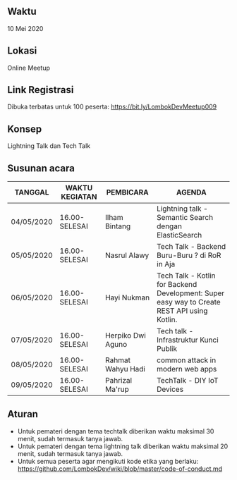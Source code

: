 ## Waktu
10 Mei 2020
## Lokasi
Online Meetup
## Link Registrasi
Dibuka terbatas untuk 100 peserta: https://bit.ly/LombokDevMeetup009

## Konsep
Lightning Talk dan Tech Talk
## Susunan acara
| TANGGAL | WAKTU KEGIATAN| PEMBICARA                | AGENDA                                                                   |
|-----|---------------|--------------------------|--------------------------------------------------------------------------| 
| 04/05/2020| 16.00-SELESAI   | Ilham Bintang           | Lightning talk - Semantic Search dengan ElasticSearch                       |
| 05/05/2020| 16.00-SELESAI   | Nasrul Alawy             | Tech Talk - Backend Buru-Buru ? di RoR in Aja                          |
| 06/05/2020| 16.00-SELESAI   | Hayi Nukman | Tech Talk - Kotlin for Backend Development: Super easy way to Create REST API using Kotlin.                                             |
| 07/05/2020| 16.00-SELESAI   | Herpiko Dwi Aguno        | Tech talk - Infrastruktur Kunci Publik                                                |
| 08/05/2020| 16.00-SELESAI   | Rahmat Wahyu Hadi             | common attack in modern web apps               |
| 09/05/2020| 16.00-SELESAI   | Pahrizal Ma'rup  | TechTalk - DIY IoT Devices |


## Aturan
- Untuk pemateri dengan tema techtalk diberikan waktu maksimal 30 menit, sudah termasuk tanya jawab.
- Untuk pemateri dengan tema lightning talk diberikan waktu maksimal 20 menit, sudah termasuk tanya jawab.
- Untuk semua peserta agar mengikuti kode etika yang berlaku: https://github.com/LombokDev/wiki/blob/master/code-of-conduct.md
